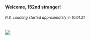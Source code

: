 #### Welcome, 152nd stranger!

###### <sup>P.S. counting started approximately in 10.01.21</sup>

<img src="https://kraftwerk28.pp.ua/vcnt.png"></img>
